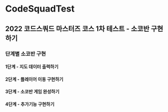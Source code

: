 # CodeSquadTest
## 2022 코드스쿼드 마스터즈 코스 1차 테스트 - 소코반 구현하기

### 단계별 소코반 구현	

#### 1단계 - 지도 데이터 출력하기	
#### 2단계 - 플레이어 이동 구현하기	
#### 3단계 - 소코반 게임 완성하기	
#### 4단계 - 추가기능 구현하기
